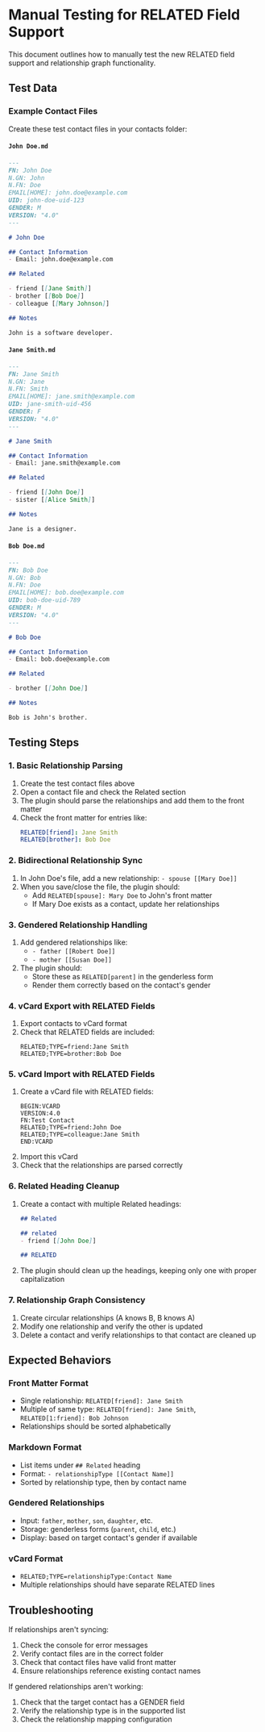 # Manual Testing for RELATED Field Support

This document outlines how to manually test the new RELATED field support and relationship graph functionality.

## Test Data

### Example Contact Files

Create these test contact files in your contacts folder:

#### `John Doe.md`
```markdown
---
FN: John Doe
N.GN: John
N.FN: Doe
EMAIL[HOME]: john.doe@example.com
UID: john-doe-uid-123
GENDER: M
VERSION: "4.0"
---

# John Doe

## Contact Information
- Email: john.doe@example.com

## Related

- friend [[Jane Smith]]
- brother [[Bob Doe]]
- colleague [[Mary Johnson]]

## Notes

John is a software developer.
```

#### `Jane Smith.md`
```markdown
---
FN: Jane Smith
N.GN: Jane
N.FN: Smith
EMAIL[HOME]: jane.smith@example.com
UID: jane-smith-uid-456
GENDER: F
VERSION: "4.0"
---

# Jane Smith

## Contact Information
- Email: jane.smith@example.com

## Related

- friend [[John Doe]]
- sister [[Alice Smith]]

## Notes

Jane is a designer.
```

#### `Bob Doe.md`
```markdown
---
FN: Bob Doe
N.GN: Bob
N.FN: Doe
EMAIL[HOME]: bob.doe@example.com
UID: bob-doe-uid-789
GENDER: M
VERSION: "4.0"
---

# Bob Doe

## Contact Information
- Email: bob.doe@example.com

## Related

- brother [[John Doe]]

## Notes

Bob is John's brother.
```

## Testing Steps

### 1. Basic Relationship Parsing
1. Create the test contact files above
2. Open a contact file and check the Related section
3. The plugin should parse the relationships and add them to the front matter
4. Check the front matter for entries like:
   ```yaml
   RELATED[friend]: Jane Smith
   RELATED[brother]: Bob Doe
   ```

### 2. Bidirectional Relationship Sync
1. In John Doe's file, add a new relationship: `- spouse [[Mary Doe]]`
2. When you save/close the file, the plugin should:
   - Add `RELATED[spouse]: Mary Doe` to John's front matter
   - If Mary Doe exists as a contact, update her relationships

### 3. Gendered Relationship Handling
1. Add gendered relationships like:
   - `- father [[Robert Doe]]`
   - `- mother [[Susan Doe]]`
2. The plugin should:
   - Store these as `RELATED[parent]` in the genderless form
   - Render them correctly based on the contact's gender

### 4. vCard Export with RELATED Fields
1. Export contacts to vCard format
2. Check that RELATED fields are included:
   ```
   RELATED;TYPE=friend:Jane Smith
   RELATED;TYPE=brother:Bob Doe
   ```

### 5. vCard Import with RELATED Fields
1. Create a vCard file with RELATED fields:
   ```
   BEGIN:VCARD
   VERSION:4.0
   FN:Test Contact
   RELATED;TYPE=friend:John Doe
   RELATED;TYPE=colleague:Jane Smith
   END:VCARD
   ```
2. Import this vCard
3. Check that the relationships are parsed correctly

### 6. Related Heading Cleanup
1. Create a contact with multiple Related headings:
   ```markdown
   ## Related
   
   ## related
   - friend [[John Doe]]
   
   ## RELATED
   ```
2. The plugin should clean up the headings, keeping only one with proper capitalization

### 7. Relationship Graph Consistency
1. Create circular relationships (A knows B, B knows A)
2. Modify one relationship and verify the other is updated
3. Delete a contact and verify relationships to that contact are cleaned up

## Expected Behaviors

### Front Matter Format
- Single relationship: `RELATED[friend]: Jane Smith`
- Multiple of same type: `RELATED[friend]: Jane Smith`, `RELATED[1:friend]: Bob Johnson`
- Relationships should be sorted alphabetically

### Markdown Format
- List items under `## Related` heading
- Format: `- relationshipType [[Contact Name]]`
- Sorted by relationship type, then by contact name

### Gendered Relationships
- Input: `father`, `mother`, `son`, `daughter`, etc.
- Storage: genderless forms (`parent`, `child`, etc.)
- Display: based on target contact's gender if available

### vCard Format
- `RELATED;TYPE=relationshipType:Contact Name`
- Multiple relationships should have separate RELATED lines

## Troubleshooting

If relationships aren't syncing:
1. Check the console for error messages
2. Verify contact files are in the correct folder
3. Check that contact files have valid front matter
4. Ensure relationships reference existing contact names

If gendered relationships aren't working:
1. Check that the target contact has a GENDER field
2. Verify the relationship type is in the supported list
3. Check the relationship mapping configuration